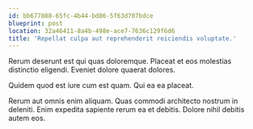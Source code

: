 ```yaml
---
id: bb677808-65fc-4b44-bd86-5f63d707bdce
blueprint: post
location: 32a46411-8a4b-498e-ace7-7636c129f6d6
title: 'Repellat culpa aut reprehenderit reiciendis voluptate.'
---
```

Rerum deserunt est qui quas doloremque. Placeat et eos molestias distinctio eligendi. Eveniet dolore quaerat dolores.

Quidem quod est iure cum est quam. Qui ea ea placeat.

Rerum aut omnis enim aliquam. Quas commodi architecto nostrum in deleniti. Enim expedita sapiente rerum ea et debitis. Dolore nihil debitis autem eos.